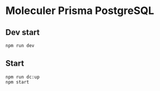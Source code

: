 # Moleculer Prisma PostgreSQL

## Dev start
```
npm run dev
```

## Start
```
npm run dc:up
npm start
```
